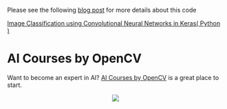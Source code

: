 Please see the following [blog post](https://www.learnopencv.com/image-classification-using-convolutional-neural-networks-in-keras) for more details about this code

[Image Classification using Convolutional Neural Networks in Keras( Python )](https://www.learnopencv.com/image-classification-using-convolutional-neural-networks-in-keras)


# AI Courses by OpenCV

Want to become an expert in AI? [AI Courses by OpenCV](https://opencv.org/courses/) is a great place to start. 

<a href="https://opencv.org/courses/">
<p align="center"> 
<img src="https://www.learnopencv.com/wp-content/uploads/2020/04/AI-Courses-By-OpenCV-Github.png">
</p>
</a>
